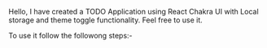 Hello, I have created a TODO Application using React Chakra UI with Local storage and theme toggle functionality.
Feel free to use it.

To use it follow the followong steps:-
